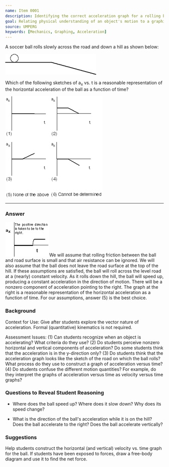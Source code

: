 ```yaml
---
name: Item 0001
description: Identifying the correct acceleration graph for a rolling ball on an incline.
goal: Relating physical understanding of an object's motion to a graphical representation of acceleration.
source: UMPERG
keywords: [Mechanics, Graphing, Acceleration]
---
```


A soccer ball rolls slowly across the road and down a hill as shown below:

<div class="img-center"><img src="images/item001_fig1.gif" /></div>

Which of the following sketches of a<sub>x</sub> vs. t is a reasonable representation of the horizontal acceleration of the ball as a function of time?

<div class="img-center"><img src="images/item001_fig2.gif" /></div>

<hr/>

### Answer

<img src="images/item001_fig6.gif" class="img-right" />We will assume that rolling friction between the ball and road surface is small and that air resistance can be ignored. We will also assume that the ball does not leave the road surface at the top of the hill. If these assumptions are satisfied, the ball will roll across the level road at a (nearly) constant velocity. As it rolls down the hill, the ball will speed up, producing a constant acceleration in the direction of motion. There will be a nonzero component of acceleration pointing to the right. The graph at the right is a reasonable representation of the horizontal acceleration as a function of time. For our assumptions, answer (5) is the best choice.

### Background

Context for Use: Give after students explore the vector nature of acceleration. Formal (quantitative) kinematics is not required.

Assessment Issues: (1) Can students recognize when an object is accelerating? What criteria do they use? (2) Do students perceive nonzero horizontal and vertical components of acceleration? Do some students think that the acceleration is in the y-direction only? (3) Do students think that the acceleration graph looks like the sketch of the road on which the ball rolls? What process do they use to construct a graph of acceleration versus time? (4) Do students confuse the different motion quantities? For example, do they interpret the graphs of acceleration versus time as velocity versus time graphs?

### Questions to Reveal Student Reasoning

* Where does the ball speed up? Where does it slow down? Why does its speed change?

* What is the direction of the ball's acceleration while it is on the hill? Does the ball accelerate to the right? Does the ball accelerate vertically?

### Suggestions

Help students construct the horizontal (and vertical) velocity vs. time graph for the ball. If students have been exposed to forces, draw a free-body diagram and use it to find the net force.
